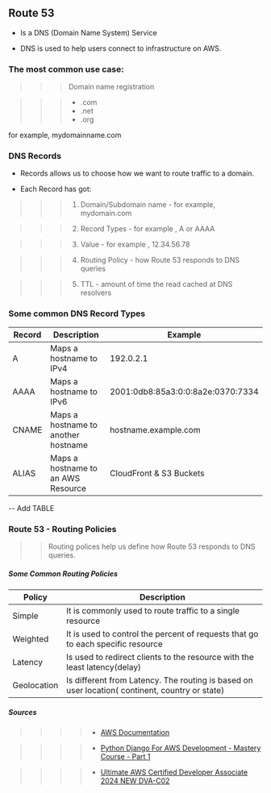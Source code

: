 ## Route 53

* Is a DNS (Domain Name System) Service

* DNS is used to help users connect to infrastructure on AWS.

### The most common use case:

>>> Domain name registration 

>>> * .com
>>> * .net
>>> * .org

for example, mydomainname.com

### DNS Records

* Records allows us to choose how we want to route traffic to a domain.

* Each Record has got:

>>> 1. Domain/Subdomain name - for example, mydomain.com

>>> 2. Record Types - for example , A or AAAA

>>> 3. Value - for example , 12.34.56.78

>>> 4. Routing Policy - how Route 53 responds to DNS queries

>>> 5. TTL - amount of time the read cached at DNS resolvers

### Some common DNS Record Types

| Record | Description| Example |
|----------|----------|----------|
| A   | Maps a hostname to IPv4  | 192.0.2.1  |
| AAAA    | Maps a hostname to IPv6  | 2001:0db8:85a3:0:0:8a2e:0370:7334 |
| CNAME    | Maps a hostname to another hostname   | hostname.example.com  |
| ALIAS    | Maps a hostname to an AWS Resource   | CloudFront & S3 Buckets |

-- Add TABLE

### Route 53 - Routing Policies

>> Routing polices help us define how Route 53 responds to DNS queries.

##### Some Common Routing Policies 

| Policy | Description|
|----------|----------|
| Simple  | It is commonly used to route traffic to a single resource |
| Weighted  | It is used to control the percent of requests that go to each specific resource |
| Latency   | Is used to redirect clients to the resource with the least latency(delay) |
| Geolocation   | Is different from Latency. The routing is based on user location( continent, country or state)   |






 ##### Sources

 >>>> * [AWS Documentation](https://docs.aws.amazon.com/vpc/latest/userguide/vpc-dns.html)

 >>>> * [Python Django For AWS Development - Mastery Course - Part 1](https://www.udemy.com/course/python-django-for-aws-development-mastery-course-part-1/?kw=arno&src=sac)

  >>>> * [Ultimate AWS Certified Developer Associate 2024 NEW DVA-C02](https://www.udemy.com/course/aws-certified-developer-associate-dva-c01/?kw=aws+develop&src=sac&couponCode=LEADERSALE24TRFR)


